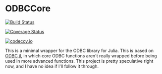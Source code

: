 # ODBCCore

[![Build Status](https://travis-ci.org/ExpandingMan/ODBCCore.jl.svg?branch=master)](https://travis-ci.org/ExpandingMan/ODBCCore.jl)

[![Coverage Status](https://coveralls.io/repos/ExpandingMan/ODBCCore.jl/badge.svg?branch=master&service=github)](https://coveralls.io/github/ExpandingMan/ODBCCore.jl?branch=master)

[![codecov.io](http://codecov.io/github/ExpandingMan/ODBCCore.jl/coverage.svg?branch=master)](http://codecov.io/github/ExpandingMan/ODBCCore.jl?branch=master)

This is a minimal wrapper for the ODBC library for Julia.  This is based on [ODBC.jl](https://github.com/JuliaDB/ODBC.jl), in which core ODBC functions aren't
really wrapped before being used in more advanced functions.  This project is pretty speculative right now, and I have no idea if I'll follow it through.

